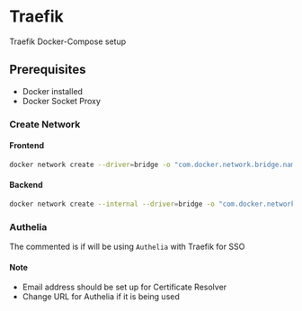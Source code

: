 # Traefik
Traefik Docker-Compose setup
## Prerequisites
* Docker installed
* Docker Socket Proxy
### Create Network
#### Frontend
```bash
docker network create --driver=bridge -o "com.docker.network.bridge.name=frontend"  --subnet=172.18.2.0/24 --label docker.frontend frontend
```
#### Backend
```bash
docker network create --internal --driver=bridge -o "com.docker.network.bridge.name=backend" -o "com.docker.network.bridge.enable_ip_masquerade=false"  --subnet=172.18.3.0/24 --label docker.backend backend
```
### Authelia
The commented is if will be using `Authelia` with Traefik for SSO

#### Note 
* Email address should be set up for Certificate Resolver
* Change URL for Authelia if it is being used
